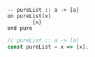 ```applescript
-- pureList :: a -> [a]on pureList(x)		{x}end pure
```

```js
// pureList :: a -> [a]
const pureList = x => [x];
```